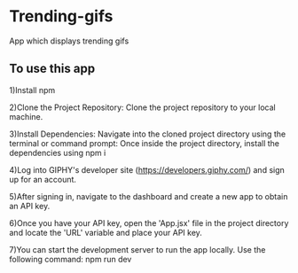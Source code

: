 # Trending-gifs

App which displays trending gifs

## To use this app

1)Install npm

2)Clone the Project Repository:
Clone the project repository to your local machine.

3)Install Dependencies:
Navigate into the cloned project directory using the terminal or command prompt:
Once inside the project directory, install the dependencies using npm i

4)Log into GIPHY's developer site (https://developers.giphy.com/) and sign up for an account.

5)After signing in, navigate to the dashboard and create a new app to obtain an API key.

6)Once you have your API key, open the 'App.jsx' file in the project directory and locate the 'URL' variable and place your API key.

7)You can start the development server to run the app locally. Use the following command:
npm run dev
